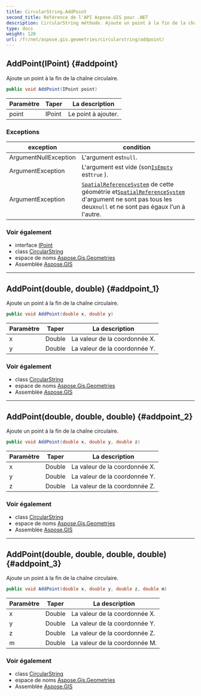 ```yaml
---
title: CircularString.AddPoint
second_title: Référence de l'API Aspose.GIS pour .NET
description: CircularString méthode. Ajoute un point à la fin de la chaîne circulaire.
type: docs
weight: 120
url: /fr/net/aspose.gis.geometries/circularstring/addpoint/
---
```

## AddPoint(IPoint) {#addpoint}

Ajoute un point à la fin de la chaîne circulaire.

```csharp
public void AddPoint(IPoint point)
```

| Paramètre | Taper | La description |
| --- | --- | --- |
| point | IPoint | Le point à ajouter. |

### Exceptions

| exception | condition |
| --- | --- |
| ArgumentNullException | L'argument est`null`. |
| ArgumentException | L'argument est vide (son[`IsEmpty`](../../igeometry/isempty/) est`true` ). |
| ArgumentException | [`SpatialReferenceSystem`](../../igeometry/spatialreferencesystem/) de cette géométrie et[`SpatialReferenceSystem`](../spatialreferencesystem/) d'argument ne sont pas tous les deux`null` et ne sont pas égaux l'un à l'autre. |

### Voir également

* interface [IPoint](../../ipoint/)
* class [CircularString](../)
* espace de noms [Aspose.Gis.Geometries](../../circularstring/)
* Assemblée [Aspose.GIS](../../../)

---

## AddPoint(double, double) {#addpoint_1}

Ajoute un point à la fin de la chaîne circulaire.

```csharp
public void AddPoint(double x, double y)
```

| Paramètre | Taper | La description |
| --- | --- | --- |
| x | Double | La valeur de la coordonnée X. |
| y | Double | La valeur de la coordonnée Y. |

### Voir également

* class [CircularString](../)
* espace de noms [Aspose.Gis.Geometries](../../circularstring/)
* Assemblée [Aspose.GIS](../../../)

---

## AddPoint(double, double, double) {#addpoint_2}

Ajoute un point à la fin de la chaîne circulaire.

```csharp
public void AddPoint(double x, double y, double z)
```

| Paramètre | Taper | La description |
| --- | --- | --- |
| x | Double | La valeur de la coordonnée X. |
| y | Double | La valeur de la coordonnée Y. |
| z | Double | La valeur de la coordonnée Z. |

### Voir également

* class [CircularString](../)
* espace de noms [Aspose.Gis.Geometries](../../circularstring/)
* Assemblée [Aspose.GIS](../../../)

---

## AddPoint(double, double, double, double) {#addpoint_3}

Ajoute un point à la fin de la chaîne circulaire.

```csharp
public void AddPoint(double x, double y, double z, double m)
```

| Paramètre | Taper | La description |
| --- | --- | --- |
| x | Double | La valeur de la coordonnée X. |
| y | Double | La valeur de la coordonnée Y. |
| z | Double | La valeur de la coordonnée Z. |
| m | Double | La valeur de la coordonnée M. |

### Voir également

* class [CircularString](../)
* espace de noms [Aspose.Gis.Geometries](../../circularstring/)
* Assemblée [Aspose.GIS](../../../)


